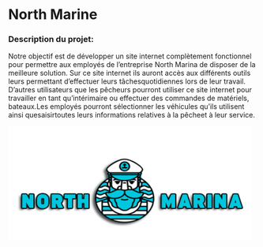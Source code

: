# North Marine 

### Description du projet:

Notre  objectif  est  de  développer  un  site  internet  complètement  fonctionnel  pour  permettre  aux employés de l’entreprise North Marina de disposer de la meilleure solution. Sur  ce  site  internet  ils auront accès aux différents outils leurs permettant d’effectuer leurs tâchesquotidiennes lors de leur travail. D’autres utilisateurs que les pêcheurs pourront utiliser ce site internet pour travailler en tant qu’intérimaire  ou  effectuer  des  commandes  de  matériels,  bateaux.Les   employés   pourront sélectionner les véhicules qu’ils utilisent ainsi quesaisirtoutes leurs informations relatives à la pêcheet à leur service.

![Alt text](img/img_north_marina.png?raw=true "North Marina") 